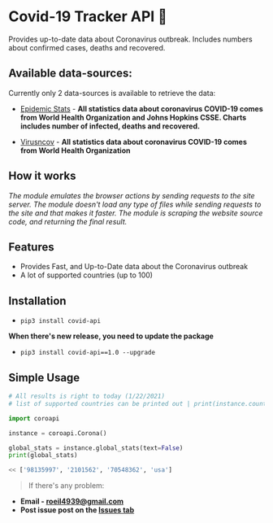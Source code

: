    # Covid-19 Tracker API :microbe:

Provides up-to-date data about Coronavirus outbreak. Includes numbers about confirmed cases, deaths and recovered.

## Available data-sources:
Currently only 2 data-sources is available to retrieve the data:

- [Epidemic Stats](https://epidemic-stats.com/coronavirus/) - **All statistics data about coronavirus COVID-19 comes from World Health Organization and Johns Hopkins CSSE. Charts includes number of infected, deaths and recovered.**

- [Virusncov](https://virusncov.com/) - **All statistics data about coronavirus COVID-19 comes from World Health Organization**

## How it works

*The module emulates the browser actions by sending requests to the site server. The module doesn't load any type of files while sending requests to the site and that makes it faster. The module is scraping the website source code, and returning the final result.*

## Features

- Provides Fast, and Up-to-Date data about the Coronavirus outbreak
- A lot of supported countries (up to 100)

## Installation
- `pip3 install covid-api`

**When there's new release, you need to update the package**
- `pip3 install covid-api==1.0 --upgrade`

## Simple Usage

```python
# All results is right to today (1/22/2021)
# list of supported countries can be printed out | print(instance.countries)

import coroapi

instance = coroapi.Corona()

global_stats = instance.global_stats(text=False)
print(global_stats)

<< ['98135997', '2101562', '70548362', 'usa']
```

> If there's any problem:

- **Email - roeil4939@gmail.com**
- **Post issue post on the [Issues tab](https://github.com/r0eilevi/coronavirus-api/issues)**
